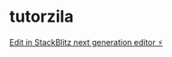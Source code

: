 # tutorzila

[Edit in StackBlitz next generation editor ⚡️](https://stackblitz.com/~/github.com/pawantiwari1/tutorzila)